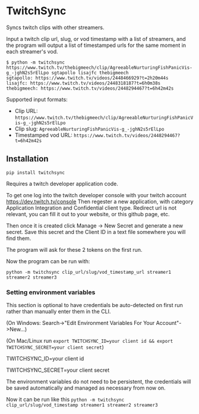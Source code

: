 # TwitchSync

Syncs twitch clips with other streamers. 

Input a twitch clip url, slug, or vod timestamp with a list of streamers, and the program will output a list of timestamped urls for the same moment in each streamer's vod.

```
$ python -m twitchsync https://www.twitch.tv/thebigmeech/clip/AgreeableNurturingFishPanicVis-g_-jghN2s5rElLpo sgtapollo lisajfc thebigmeech
sgtapollo: https://www.twitch.tv/videos/2448466929?t=2h20m44s
lisajfc: https://www.twitch.tv/videos/2448318187?t=6h0m38s
thebigmeech: https://www.twitch.tv/videos/2448294467?t=6h42m42s
```

Supported input formats:
- Clip URL: `https://www.twitch.tv/thebigmeech/clip/AgreeableNurturingFishPanicVis-g_-jghN2s5rElLpo`
- Clip slug: `AgreeableNurturingFishPanicVis-g_-jghN2s5rElLpo`
- Timestamped vod URL: `https://www.twitch.tv/videos/2448294467?t=6h42m42s`

## Installation
`pip install twitchsync`

Requires a twitch developer application code. 

To get one log into the twitch developer console with your twitch account https://dev.twitch.tv/console Then regester a new application, with category Application Integration and Confidential client type. Redirect url is not relevant, you can fill it out to your website, or this github page, etc.

Then once it is created click Manage -> New Secret and generate a new secret. Save this secret and the Client ID in a text file somewhere you will find them.

The program will ask for these 2 tokens on the first run.

Now the program can be run with:

`python -m twitchsync clip_url/slug/vod_timestamp_url streamer1 streamer2 streamer3`

### Setting environment variables

This section is optional to have credentials be auto-detected on first run rather than manually enter them in the CLI.


(On Windows: Search->"Edit Environment Variables For Your Account"->New...)

(On Mac/Linux run `export TWITCHSYNC_ID=your client id && export TWITCHSYNC_SECRET=your client secret`)

TWITCHSYNC_ID=your client id

TWITCHSYNC_SECRET=your client secret

The environment variables do not need to be persistent, the credentials will be saved automatically and managed as necessary from now on.

Now it can be run like this `python -m twitchsync clip_url/slug/vod_timestamp streamer1 streamer2 streamer3`
